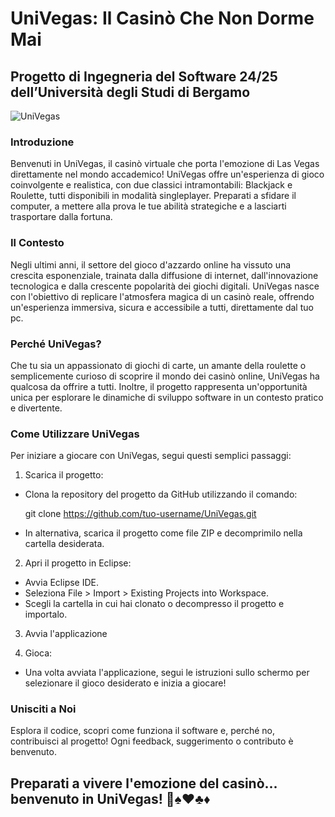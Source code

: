 # UniVegas: Il Casinò Che Non Dorme Mai
## Progetto di Ingegneria del Software 24/25 dell’Università degli Studi di Bergamo
![UniVegas](https://github.com/user-attachments/assets/d83cec09-0da9-4971-bc5d-36c31beb56df)

### Introduzione
Benvenuti in UniVegas, il casinò virtuale che porta l'emozione di Las Vegas direttamente nel mondo accademico!
UniVegas offre un'esperienza di gioco coinvolgente e realistica, con due classici intramontabili: Blackjack e Roulette, tutti disponibili in modalità singleplayer. Preparati a sfidare il computer, a mettere alla prova le tue abilità strategiche e a lasciarti trasportare dalla fortuna.

### Il Contesto
Negli ultimi anni, il settore del gioco d'azzardo online ha vissuto una crescita esponenziale, trainata dalla diffusione di internet, dall'innovazione tecnologica e dalla crescente popolarità dei giochi digitali. UniVegas nasce con l'obiettivo di replicare l'atmosfera magica di un casinò reale, offrendo un'esperienza immersiva, sicura e accessibile a tutti, direttamente dal tuo pc.

### Perché UniVegas?
Che tu sia un appassionato di giochi di carte, un amante della roulette o semplicemente curioso di scoprire il mondo dei casinò online, UniVegas ha qualcosa da offrire a tutti. Inoltre, il progetto rappresenta un'opportunità unica per esplorare le dinamiche di sviluppo software in un contesto pratico e divertente.

### Come Utilizzare UniVegas
Per iniziare a giocare con UniVegas, segui questi semplici passaggi:

1. Scarica il progetto:
- Clona la repository del progetto da GitHub utilizzando il comando:

   git clone https://github.com/tuo-username/UniVegas.git
- In alternativa, scarica il progetto come file ZIP e decomprimilo nella cartella 
  desiderata.

2. Apri il progetto in Eclipse:
- Avvia Eclipse IDE.
- Seleziona File > Import > Existing Projects into Workspace.
- Scegli la cartella in cui hai clonato o decompresso il progetto e importalo.

3. Avvia l'applicazione

4. Gioca:
- Una volta avviata l'applicazione, segui le istruzioni sullo schermo per selezionare 
  il gioco desiderato e inizia a giocare!

### Unisciti a Noi
Esplora il codice, scopri come funziona il software e, perché no, contribuisci al progetto! Ogni feedback, suggerimento o contributo è benvenuto. 

## Preparati a vivere l'emozione del casinò... benvenuto in UniVegas! 🎰♠️♥️♣️♦️
